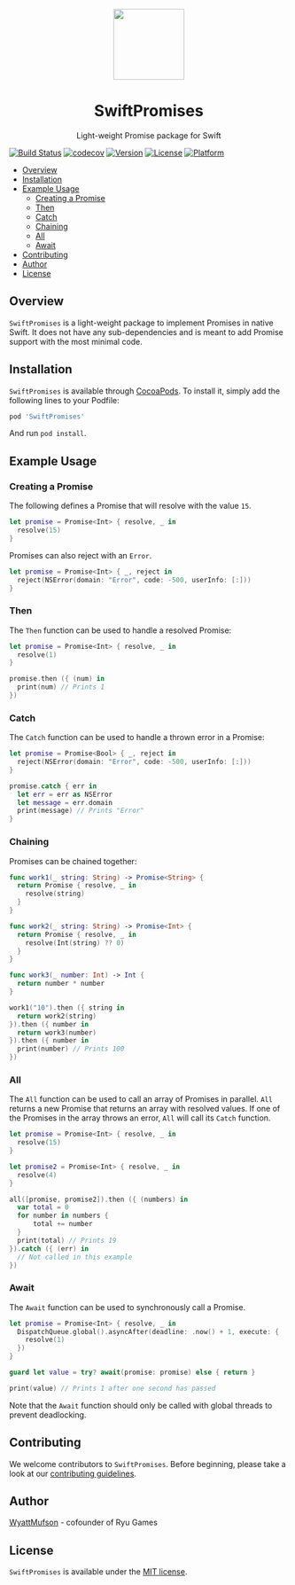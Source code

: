 <p align="center">
<img
src="https://s3.amazonaws.com/ryu-logos/RyuIcon128x128.png"
width="128px;">
</p>

<h1 align="center">SwiftPromises</h1>
<p align="center">
Light-weight Promise package for Swift
</p>

[![Build Status](https://travis-ci.com/Ryucoin/SwiftPromises.svg?branch=master)](https://travis-ci.com/Ryucoin/SwiftPromises)
[![codecov](https://codecov.io/gh/Ryucoin/SwiftPromises/branch/master/graph/badge.svg)](https://codecov.io/gh/Ryucoin/SwiftPromises)
[![Version](https://img.shields.io/cocoapods/v/SwiftPromises.svg?style=flat)](https://cocoapods.org/pods/SwiftPromises)
[![License](https://img.shields.io/cocoapods/l/SwiftPromises.svg?style=flat)](./LICENSE)
[![Platform](https://img.shields.io/cocoapods/p/SwiftPromises.svg?style=flat)](https://cocoapods.org/pods/SwiftPromises)

- [Overview](#overview)
- [Installation](#installation)
- [Example Usage](#example-usage)
  - [Creating a Promise](#creating-a-promise)
  - [Then](#then)
  - [Catch](#catch)
  - [Chaining](#chaining)
  - [All](#all)
  - [Await](#await)
- [Contributing](#contributing)
- [Author](#author)
- [License](#license)

## Overview

`SwiftPromises` is a light-weight package to implement Promises in native Swift. It does not have any sub-dependencies and is meant to add Promise support with the most minimal code.

## Installation

`SwiftPromises` is available through [CocoaPods](https://cocoapods.org). To install
it, simply add the following lines to your Podfile:

```ruby
pod 'SwiftPromises'
```

And run ```pod install```.

## Example Usage

### Creating a Promise

The following defines a Promise that will resolve with the value `15`.

``` swift
let promise = Promise<Int> { resolve, _ in
  resolve(15)
}
```

Promises can also reject with an `Error`.

``` swift
let promise = Promise<Int> { _, reject in
  reject(NSError(domain: "Error", code: -500, userInfo: [:]))
}
```

### Then

The `Then` function can be used to handle a resolved Promise:

``` swift
let promise = Promise<Int> { resolve, _ in
  resolve(1)
}

promise.then ({ (num) in
  print(num) // Prints 1
})
```

### Catch

The `Catch` function can be used to handle a thrown error in a Promise:

``` swift
let promise = Promise<Bool> { _, reject in
  reject(NSError(domain: "Error", code: -500, userInfo: [:]))
}

promise.catch { err in
  let err = err as NSError
  let message = err.domain
  print(message) // Prints "Error"
}
```

### Chaining

Promises can be chained together:

``` swift
func work1(_ string: String) -> Promise<String> {
  return Promise { resolve, _ in
    resolve(string)
  }
}

func work2(_ string: String) -> Promise<Int> {
  return Promise { resolve, _ in
    resolve(Int(string) ?? 0)
  }
}

func work3(_ number: Int) -> Int {
  return number * number
}

work1("10").then ({ string in
  return work2(string)
}).then ({ number in
  return work3(number)
}).then ({ number in
  print(number) // Prints 100
})
```

### All

The `All` function can be used to call an array of Promises in parallel. `All` returns a new Promise that returns an array with resolved values. If one of the Promises in the array throws an error, `All` will call its `Catch` function.

``` swift
let promise = Promise<Int> { resolve, _ in
  resolve(15)
}

let promise2 = Promise<Int> { resolve, _ in
  resolve(4)
}

all([promise, promise2]).then ({ (numbers) in
  var total = 0
  for number in numbers {
      total += number
  }
  print(total) // Prints 19
}).catch ({ (err) in
  // Not called in this example
})
```

### Await

The `Await` function can be used to synchronously call a Promise.

``` swift
let promise = Promise<Int> { resolve, _ in
  DispatchQueue.global().asyncAfter(deadline: .now() + 1, execute: {
    resolve(1)
  })
}

guard let value = try? await(promise: promise) else { return }

print(value) // Prints 1 after one second has passed
```

Note that the `Await` function should only be called with global threads to prevent deadlocking.

## Contributing

We welcome contributors to `SwiftPromises`. Before beginning, please take a look at our [contributing guidelines](./CONTRIBUTING.md).

## Author

[WyattMufson](mailto:wyatt@ryu.games) - cofounder of Ryu Games

## License

`SwiftPromises` is available under the [MIT license](./LICENSE).

